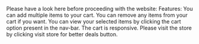 
Please have a look here before proceeding with the website:
Features:
You can add multiple items to your cart.
You can remove any items from your cart if you want.
You can view your selected items by clicking the cart option present in the nav-bar.
The cart is responsive.
Please visit the store by clicking visit store for better deals button.
